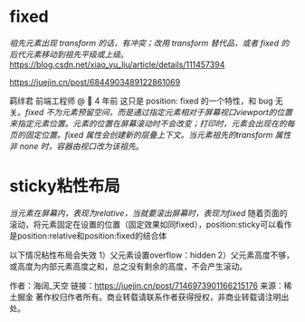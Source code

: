 # fixed

*祖先元素出现 transform 的话，有冲突；改用 transform 替代品，或者 fixed 的后代元素移动到祖先平级或上级*。
https://blog.csdn.net/xiao_yu_liu/article/details/111457394

https://juejin.cn/post/6844903489122861069

羁绊君
前端工程师 @ 🐒
4 年前
这只是 position: fixed 的一个特性，和 bug 无关。*fixed 不为元素预留空间，而是通过指定元素相对于屏幕视口viewport的位置来指定元素位置。元素的位置在屏幕滚动时不会改变；打印时，元素会出现在的每页的固定位置。fixed 属性会创建新的层叠上下文。当元素祖先的transform 属性非 none 时，容器由视口改为该祖先*。
# sticky粘性布局
*当元素在屏幕内，表现为relative，当就要滚出屏幕时，表现为fixed*
随着页面的滚动，将元素固定在设置的位置（固定效果如同fixed），position:sticky可以看作是position:relative和position:fixed的结合体

以下情况粘性布局会失效
1）父元素设置overflow：hidden
2）父元素高度不够，或高度为内部元素高度之和，总之没有剩余的高度，不会产生滚动。


作者：海阔_天空
链接：https://juejin.cn/post/7146973901166215176
来源：稀土掘金
著作权归作者所有。商业转载请联系作者获得授权，非商业转载请注明出处。
